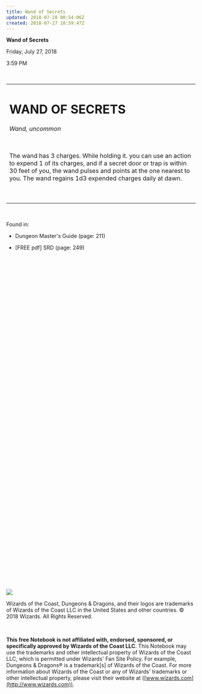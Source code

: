 ```yaml
---
title: Wand of Secrets
updated: 2018-07-28 00:54:06Z
created: 2018-07-27 18:59:47Z
---
```


**Wand of Secrets**

Friday, July 27, 2018

3:59 PM

 

<table><tbody><tr class="odd"><td><h1 id="wand-of-secrets"><strong>WAND OF SECRETS</strong></h1><p><em>Wand, uncommon</em></p><p> </p><p>The wand has 3 charges. While holding it. you can use an action to expend 1 of its charges, and if a secret door or trap is within 30 feet of you, the wand pulses and points at the one nearest to you. The wand regains 1d3 expended charges daily at dawn.</p><p> </p></td></tr></tbody></table>

 

Found in:

-   Dungeon Master's Guide (page: 211)

-   \[FREE pdf\] SRD (page: 249)

##  

##  

 

 

 

 

 

 

 

 

 

 

 

 

 

 

 

 

 

 

 

 

 

 

 

 

 

![](tmp\media\image1.png)

Wizards of the Coast, Dungeons & Dragons, and their logos are trademarks of Wizards of the Coast LLC in the United States and other countries. © 2018 Wizards. All Rights Reserved.

 

**This free Notebook is not affiliated with, endorsed, sponsored, or specifically approved by Wizards of the Coast LLC**. This Notebook may use the trademarks and other intellectual property of Wizards of the Coast LLC, which is permitted under Wizards' Fan Site Policy. For example, Dungeons & Dragons® is a trademark\[s\] of Wizards of the Coast. For more information about Wizards of the Coast or any of Wizards' trademarks or other intellectual property, please visit their website at ([www.wizards.com](http://www.wizards.com)).
